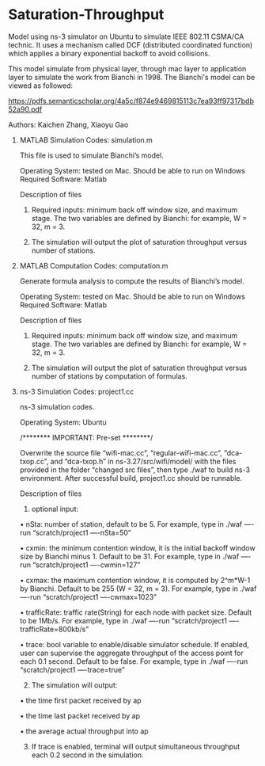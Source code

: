 # Saturation-Throughput
Model using ns-3 simulator on Ubuntu to simulate IEEE 802.11 CSMA/CA technic. It uses a mechanism called DCF (distributed coordinated function) which applies a binary exponential backoff to avoid collisions.

This model simulate from physical layer, through mac layer to application layer to simulate the work from Bianchi in 1998. The Bianchi's model can be viewed as followed:

https://pdfs.semanticscholar.org/4a5c/f874e9469815113c7ea93ff97317bdb52a90.pdf

Authors: Kaichen Zhang, Xiaoyu Gao

1. MATLAB Simulation Codes: simulation.m

	This file is used to simulate Bianchi’s model.

	Operating System: tested on Mac. Should be able to run on Windows
	Required Software: Matlab

	Description of files

	1) Required inputs: minimum back off window size, and maximum stage. The two variables are defined by Bianchi: for example, W = 32, m = 3.

	2) The simulation will output the plot of saturation throughput versus number of stations.

2. MATLAB Computation Codes: computation.m

	Generate formula analysis to compute the results of Bianchi’s model.

	Operating System: tested on Mac. Should be able to run on Windows
	Required Software: Matlab

	Description of files

	1) Required inputs: minimum back off window size, and maximum stage. The two variables are defined by Bianchi: for example, W = 32, m = 3.

	2) The simulation will output the plot of saturation throughput versus number of stations by computation of formulas.

3. ns-3 Simulation Codes: project1.cc
	
	ns-3 simulation codes.
	
	Operating System: Ubuntu

	/******** IMPORTANT: Pre-set ********/

	Overwrite the source file “wifi-mac.cc”, “regular-wifi-mac.cc”, “dca-txop.cc”, and “dca-txop.h” in ns-3.27/src/wifi/model/ with the files provided in the folder “changed src files”, then type ./waf to build ns-3 environment. After successful build, project1.cc should be runnable.

	Description of files

	1) optional input:

	• nSta: number of station, default to be 5. For example, type in ./waf —-run “scratch/project1 —-nSta=50”

	• cxmin: the minimum contention window, it is the initial backoff window size by Bianchi minus 1. Default to be 31. For example, type in ./waf —-run “scratch/project1 —-cwmin=127”

	• cxmax: the maximum contention window, it is computed by 2^m*W-1 by Bianchi. Default to be 255 (W = 32, m = 3). For example, type in ./waf —-run “scratch/project1 —-cwmax=1023”

	• trafficRate: traffic rate(String) for each node with packet size. Default to be 1Mb/s. For example, type in ./waf —-run “scratch/project1 —-trafficRate=800kb/s”
	
	• trace: bool variable to enable/disable simulator schedule. If enabled, user can supervise the aggregate throughput of the access point for each 0.1 second. Default to be false. For example, type in ./waf —-run “scratch/project1 —-trace=true”

	2) The simulation will output: 
	
	• the time first packet received by ap 
	
	• the time last packet received by ap
	
	• the average actual throughput into ap

	3) If trace is enabled, terminal will output simultaneous throughput each 0.2 second in the simulation.
